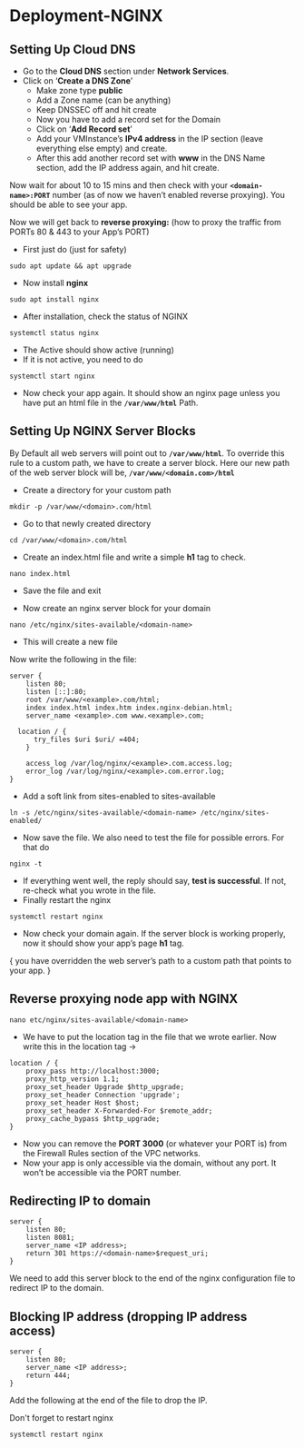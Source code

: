 # Deployment-NGINX

## Setting Up Cloud DNS

- Go to the **Cloud DNS** section under **Network Services**.
- Click on ‘**Create a DNS Zone**’
  - Make zone type **public**
  - Add a Zone name (can be anything)
  - Keep DNSSEC off and hit create
  - Now you have to add a record set for the Domain
  - Click on ‘**Add Record set**’
  - Add your VMInstance’s **IPv4 address** in the IP section (leave everything else empty) and create.
  - After this add another record set with **www** in the DNS Name section, add the IP address again, and hit create.

Now wait for about 10 to 15 mins and then check with your **`<domain-name>:PORT`** number (as of now we haven’t enabled reverse proxying). You should be able to see your app.

Now we will get back to **reverse proxying:** (how to proxy the traffic from PORTs 80 & 443 to your App’s PORT)

- First just do (just for safety)
```nginx
sudo apt update && apt upgrade
```
- Now install **nginx** 
```nginx
sudo apt install nginx
```
- After installation, check the status of NGINX
```nginx
systemctl status nginx
```
- The Active should show active (running)
- If it is not active, you need to do
```nginx
systemctl start nginx
```
- Now check your app again. It should show an nginx page unless you have put an html file in the **`/var/www/html`** Path.

## Setting Up NGINX Server Blocks

By Default all web servers will point out to **`/var/www/html`**. To override this rule to a custom path, we have to create a server block. Here our new path of the web server block will be, **`/var/www/<domain.com>/html`**

- Create a directory for your custom path
```nginx
mkdir -p /var/www/<domain>.com/html
```

- Go to that newly created directory
```nginx
cd /var/www/<domain>.com/html
```

- Create an index.html file and write a simple **h1** tag to check. 
```nginx
nano index.html
```
- Save the file and exit

- Now create an nginx server block for your domain 
```nginx
nano /etc/nginx/sites-available/<domain-name>
```
- This will create a new file

Now write the following in the file:

```nginx
server {
    listen 80;
    listen [::]:80;
    root /var/www/<example>.com/html;
    index index.html index.htm index.nginx-debian.html;
    server_name <example>.com www.<example>.com;

  location / {
      try_files $uri $uri/ =404;
    }

    access_log /var/log/nginx/<example>.com.access.log;
    error_log /var/log/nginx/<example>.com.error.log;
}
```

- Add a soft link from sites-enabled to sites-available
```nginx
ln -s /etc/nginx/sites-available/<domain-name> /etc/nginx/sites-enabled/
```

- Now save the file. We also need to test the file for possible errors. For that do
```nginx
nginx -t
```

- If everything went well, the reply should say, **test is successful**. If not, re-check what you wrote in the file.
- Finally restart the nginx
```nginx
systemctl restart nginx
```
- Now check your domain again. If the server block is working properly, now it should show your app’s page **h1** tag.


{ you have overridden the web server’s path to a custom path that points to your app. }

## Reverse proxying node app with NGINX
```nginx
nano etc/nginx/sites-available/<domain-name>
```
- We have to put the location tag in the file that we wrote earlier. Now write this in the location tag ->
```nginx
location / {
    proxy_pass http://localhost:3000;
    proxy_http_version 1.1;
    proxy_set_header Upgrade $http_upgrade;
    proxy_set_header Connection 'upgrade';
    proxy_set_header Host $host;
    proxy_set_header X-Forwarded-For $remote_addr;
    proxy_cache_bypass $http_upgrade;
}
```
- Now you can remove the **PORT 3000** (or whatever your PORT is) from the Firewall Rules section of the VPC networks.
- Now your app is only accessible via the domain, without any port. It won’t be accessible via the PORT number.

## Redirecting IP to domain

```nginx
server {
    listen 80;
    listen 8081;
    server_name <IP address>;
    return 301 https://<domain-name>$request_uri;
}
```
We need to add this server block to the end of the nginx configuration file to redirect IP to the domain.

## Blocking IP address (dropping IP address access)
```nginx
server {
    listen 80;
    server_name <IP address>;
    return 444;
}
```

Add the following at the end of the file to drop the IP.

Don't forget to restart nginx
```nginx
systemctl restart nginx
```
